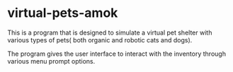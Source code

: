 # virtual-pets-amok

This is a program that is designed to simulate a virtual pet shelter with various types of pets( both organic and robotic cats and dogs). 

The program gives the user interface to interact with the inventory through various menu prompt options. 
